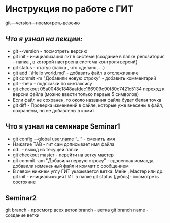 # **Инструкция по работе с ГИТ**
~~git --version - посмотреть версию~~
## *Что я узнал на лекции:*
* git --version - посмотреть версию
* git init - инициализация гит в системе (создание в папке репозитория - папка , в которой настроена система контроля версий)
* git status - статус (папка , что сделано, …)
* git add '.\Hello [world.md](http://world.md/)'  - добавить файл в отслеживание
* git commit -m "Добавили новую строку” - добавить комментарий
* git --help - подсказки по синтаксису
* git checkout 05a0048c1848aafdec166909c90f80c7421c5134 переход к версии файла (можно ввести только первые 5 символов)
* Если файл не сохранен, то около названия файла будет белая точка
* git diff - Проверка изменений в файле, которые уже внесены в файл, сохранены, но не добавлены в комит
## **Что я узнал на семинаре** Seminar1
* git config --global [user.name](http://user.name/) “…” - сменить имя
* Нажатие TAB - гит сам дописывает имя файла
* cd.. - выход из текущей папки
* git checkout master - перейти на ветку мастер
* git commit -am "Добавили первую строку” - сдвоенная команда, добавили измененный файл и коммит с сообщением
* В левом нижнем углу ГИТ указывается ветка: Мейн , Мастер или др.
git init - инициализыция ГИТ в папке
git status (дубль)- посмотреть состояние
## Seminar2
git branch - просмотр всех веток
branch - ветка
git branch name - создание ветки
